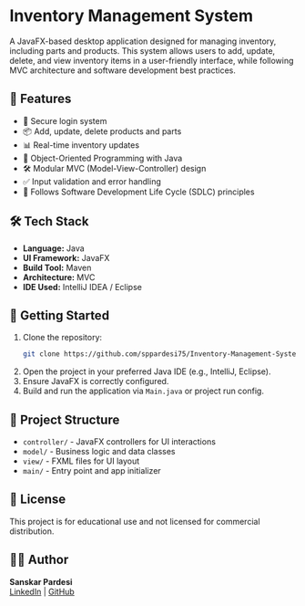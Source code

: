 
# Inventory Management System

A JavaFX-based desktop application designed for managing inventory, including parts and products. This system allows users to add, update, delete, and view inventory items in a user-friendly interface, while following MVC architecture and software development best practices.

## 📌 Features

- 🔐 Secure login system
- 📦 Add, update, delete products and parts
- 📊 Real-time inventory updates
- 🧠 Object-Oriented Programming with Java
- 🛠️ Modular MVC (Model-View-Controller) design
- ✅ Input validation and error handling
- 📁 Follows Software Development Life Cycle (SDLC) principles

## 🛠 Tech Stack

- **Language:** Java
- **UI Framework:** JavaFX
- **Build Tool:** Maven
- **Architecture:** MVC
- **IDE Used:** IntelliJ IDEA / Eclipse


## 🚀 Getting Started

1. Clone the repository:
   ```bash
   git clone https://github.com/sppardesi75/Inventory-Management-System.git
   ```
2. Open the project in your preferred Java IDE (e.g., IntelliJ, Eclipse).
3. Ensure JavaFX is correctly configured.
4. Build and run the application via `Main.java` or project run config.

## 📁 Project Structure

- `controller/` - JavaFX controllers for UI interactions
- `model/` - Business logic and data classes
- `view/` - FXML files for UI layout
- `main/` - Entry point and app initializer

## 📄 License

This project is for educational use and not licensed for commercial distribution.

## 🙋‍♂️ Author

**Sanskar Pardesi**  
[LinkedIn](https://www.linkedin.com/in/sanskarpardesi) | [GitHub](https://github.com/sppardesi75)
